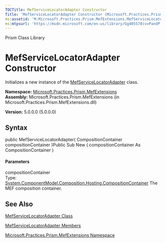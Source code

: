 ```yaml
---
TOCTitle: MefServiceLocatorAdapter Constructor
Title: 'MefServiceLocatorAdapter Constructor (Microsoft.Practices.Prism.MefExtensions)'
ms:assetid: 'M:Microsoft.Practices.Prism.MefExtensions.MefServiceLocatorAdapter.\#ctor(System.ComponentModel.Composition.Hosting.CompositionContainer)'
ms:mtpsurl: 'https://msdn.microsoft.com/en-us/library/Gg405578(v=PandP.50)'
---
```


Prism Class Library

MefServiceLocatorAdapter Constructor
====================================

Initializes a new instance of the [MefServiceLocatorAdapter](https://msdn.microsoft.com/t:microsoft.practices.prism.mefextensions.mefservicelocatoradapter) class.

**Namespace:** [Microsoft.Practices.Prism.MefExtensions](https://msdn.microsoft.com/n:microsoft.practices.prism.mefextensions)
**Assembly:** Microsoft.Practices.Prism.MefExtensions (in Microsoft.Practices.Prism.MefExtensions.dll)

**Version:** 5.0.0.0 (5.0.0.0)

## Syntax


<span id="syntaxToggle"></span>public MefServiceLocatorAdapter( CompositionContainer compositionContainer )Public Sub New ( compositionContainer As CompositionContainer )
#### Parameters

compositionContainer  
Type: [System.ComponentModel.Composition.Hosting.CompositionContainer](http://msdn2.microsoft.com/en-us/library/dd833553)
The MEF composition container.

See Also
--------


[MefServiceLocatorAdapter Class](https://msdn.microsoft.com/t:microsoft.practices.prism.mefextensions.mefservicelocatoradapter)

[MefServiceLocatorAdapter Members](https://msdn.microsoft.com/allmembers.t:microsoft.practices.prism.mefextensions.mefservicelocatoradapter)

[Microsoft.Practices.Prism.MefExtensions Namespace](https://msdn.microsoft.com/n:microsoft.practices.prism.mefextensions)

